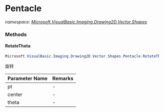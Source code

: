 ﻿# Pentacle
_namespace: [Microsoft.VisualBasic.Imaging.Drawing2D.Vector.Shapes](./index.md)_





### Methods

#### RotateTheta
```csharp
Microsoft.VisualBasic.Imaging.Drawing2D.Vector.Shapes.Pentacle.RotateTheta(System.Drawing.Point,System.Drawing.Point,System.Single)
```
旋转

|Parameter Name|Remarks|
|--------------|-------|
|pt|-|
|center|-|
|theta|-|



